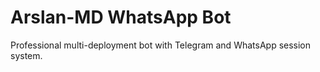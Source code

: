 # Arslan-MD WhatsApp Bot

Professional multi-deployment bot with Telegram and WhatsApp session system.